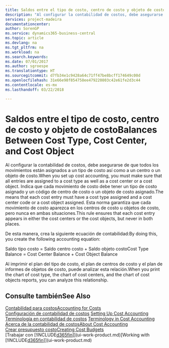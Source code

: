 ```yaml
---
title: Saldos entre el tipo de costo, centro de costo y objeto de costo | Documentos de Microsoft
description: "Al configurar la contabilidad de costos, debe asegurarse de que todos los movimientos están asignados a un tipo de costo así como a un centro o un objeto de costo. Indica que cada movimiento de costo debe tener un tipo de costo asignado y un código de centro de costo o un objeto de costo asignado. Esta norma garantiza que cada movimiento de costo aparezca en los centros de costo u objetos de costo, pero nunca en ambas situaciones."
services: project-madeira
documentationcenter: 
author: SorenGP
ms.service: dynamics365-business-central
ms.topic: article
ms.devlang: na
ms.tgt_pltfrm: na
ms.workload: na
ms.search.keywords: 
ms.date: 07/01/2017
ms.author: sgroespe
ms.translationtype: HT
ms.sourcegitcommit: d7fb34e1c9428a64c71ff47be8bcff174649c00d
ms.openlocfilehash: 31e66e98f854758ee479220803c42e61fe2d3c44
ms.contentlocale: es-mx
ms.lasthandoff: 03/22/2018

---
```

# <a name="balances-between-cost-type-cost-center-and-cost-object"></a><span data-ttu-id="cfaa3-105">Saldos entre el tipo de costo, centro de costo y objeto de costo</span><span class="sxs-lookup"><span data-stu-id="cfaa3-105">Balances Between Cost Type, Cost Center, and Cost Object</span></span>
<span data-ttu-id="cfaa3-106">Al configurar la contabilidad de costos, debe asegurarse de que todos los movimientos están asignados a un tipo de costo así como a un centro o un objeto de costo.</span><span class="sxs-lookup"><span data-stu-id="cfaa3-106">When you set up cost accounting, you must make sure that all entries are assigned to a cost type as well as a cost center or a cost object.</span></span> <span data-ttu-id="cfaa3-107">Indica que cada movimiento de costo debe tener un tipo de costo asignado y un código de centro de costo o un objeto de costo asignado.</span><span class="sxs-lookup"><span data-stu-id="cfaa3-107">The means that each cost entry must have a cost type assigned and a cost center code or a cost object assigned.</span></span> <span data-ttu-id="cfaa3-108">Esta norma garantiza que cada movimiento de costo aparezca en los centros de costo u objetos de costo, pero nunca en ambas situaciones.</span><span class="sxs-lookup"><span data-stu-id="cfaa3-108">This rule ensures that each cost entry appears in either the cost centers or the cost objects, but never in both places.</span></span>  

 <span data-ttu-id="cfaa3-109">De esta manera, crea la siguiente ecuación de contabilidad:</span><span class="sxs-lookup"><span data-stu-id="cfaa3-109">By doing this, you create the following accounting equation:</span></span>  

 <span data-ttu-id="cfaa3-110">Saldo tipo costo = Saldo centro costo + Saldo objeto costo</span><span class="sxs-lookup"><span data-stu-id="cfaa3-110">Cost Type Balance = Cost Center Balance + Cost Object Balance</span></span>  

 <span data-ttu-id="cfaa3-111">Al imprimir el plan del tipo de costo, el plan de centros de costo y el plan de informes de objetos de costo, puede analizar esta relación.</span><span class="sxs-lookup"><span data-stu-id="cfaa3-111">When you print the chart of cost type, the chart of cost centers, and the chart of cost objects reports, you can analyze this relationship.</span></span>  

## <a name="see-also"></a><span data-ttu-id="cfaa3-112">Consulte también</span><span class="sxs-lookup"><span data-stu-id="cfaa3-112">See Also</span></span>  
[<span data-ttu-id="cfaa3-113">Contabilidad para costos</span><span class="sxs-lookup"><span data-stu-id="cfaa3-113">Accounting for Costs</span></span>](finance-manage-cost-accounting.md)  
 <span data-ttu-id="cfaa3-114">[Configuración de contabilidad de costos](finance-set-up-cost-accounting.md) </span><span class="sxs-lookup"><span data-stu-id="cfaa3-114">[Setting Up Cost Accounting](finance-set-up-cost-accounting.md) </span></span>  
 <span data-ttu-id="cfaa3-115">[Terminología en contabilidad de costos](finance-terminology-in-cost-accounting.md) </span><span class="sxs-lookup"><span data-stu-id="cfaa3-115">[Terminology in Cost Accounting](finance-terminology-in-cost-accounting.md) </span></span>  
 [<span data-ttu-id="cfaa3-116">Acerca de la contabilidad de costos</span><span class="sxs-lookup"><span data-stu-id="cfaa3-116">About Cost Accounting</span></span>](finance-about-cost-accounting.md)  
 [<span data-ttu-id="cfaa3-117">Crear presupuesto costo</span><span class="sxs-lookup"><span data-stu-id="cfaa3-117">Creating Cost Budgets</span></span>](finance-create-cost-budgets.md)  
 <span data-ttu-id="cfaa3-118">[Trabajar con [!INCLUDE[d365fin](includes/d365fin_md.md)]](ui-work-product.md)</span><span class="sxs-lookup"><span data-stu-id="cfaa3-118">[Working with [!INCLUDE[d365fin](includes/d365fin_md.md)]](ui-work-product.md)</span></span>


